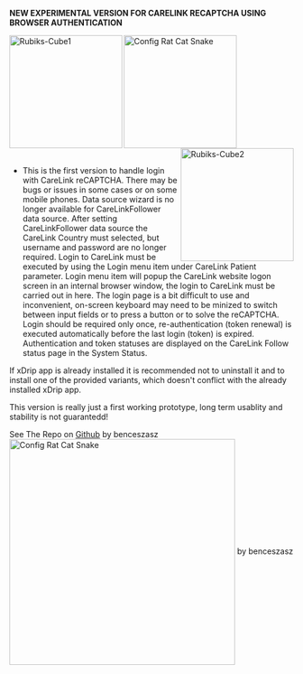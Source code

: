 <!-- this is  on github server!
docs made by D.Galloway 2019- 2021-->

**NEW EXPERIMENTAL VERSION FOR CARELINK RECAPTCHA USING BROWSER AUTHENTICATION**

<img width="200" height="auto" border="0" align="left"  src="/my-project/img/Medtronic/rubiks-cube-29405.png" title="Rubiks-Cube1"/> 

<img width="200" height="auto" border="0" align="center"  src="/my-project/img/Medtronic/512x512-logo-27170.png" title="Config Rat Cat Snake"/> <img width="200" height="auto" border="0" align="right"  src="/my-project/img/Medtronic/rubiks-cube-29389.png" title="Rubiks-Cube2 "/> <br>
<br>

- This is the first version to handle login with CareLink reCAPTCHA. There may be bugs or issues in some cases or on some mobile phones.
Data source wizard is no longer available for CareLinkFollower data source. After setting CareLinkFollower data source the CareLink Country must selected, but username and password are no longer required. Login to CareLink must be executed by using the Login menu item under CareLink Patient parameter. Login menu item will popup the CareLink website logon screen in an internal browser window, the login to CareLink must be carried out in here. The login page is a bit difficult to use and inconvenient, on-screen keyboard may need to be minized to switch between input fields or to press a button or to solve the reCAPTCHA. Login should be required only once, re-authentication (token renewal) is executed automatically before the last login (token) is expired. Authentication and token statuses are displayed on the CareLink Follow status page in the System Status.

If xDrip app is already installed it is recommended not to uninstall it and to install one of the provided variants, which doesn't conflict with the already installed xDrip app.

This version is really just a first working prototype, long term usablity and stability is not guarantedd!

See The Repo on <a href=" https://github.com/benceszasz/xDripCareLinkFollower/releases/tag/v0.1.13-beta?fbclid=IwAR2guONkJmuGvpbnCsTh-Ae0R80U1oibMFwlFlDw4FvcQdlJOK8voezwKS8" target="_blank" title="v0.1.13-beta">Github</a> by benceszasz 
<a href="https://github.com/benceszasz/xDripCareLinkFollower/releases/tag/v0.1.13-beta?fbclid=IwAR2guONkJmuGvpbnCsTh-Ae0R80U1oibMFwlFlDw4FvcQdlJOK8voezwKS8" target="_blank">
  <img width="400" height="auto" border="0" align="center"  src="/my-project/img/Medtronic/512x512-logo-27170.png" title="Config Rat Cat Snake"/></a> by benceszasz<br>
<!--  
  ******************************************************************************************************************
  mkdocs.yml    # The configuration file.
    docs/
    index.md  # The documentation homepage.
       ...       # Other markdown pages, images and other files.
		
		*************************************************************************
		center text**
		## <center>Now Do  </center><br>
		
		*************************************************************
		
		
<a href="http://nightscout.github.io/pages/update-fork/" target="_blank">
  <img width="auto" height="auto" border="0" align="center"  src="/img/Nightscout/Time to Update Nightscout.png" title="Update Tool"/></a>		
		
		
adding 	Yellow Hightligher!!!!!!!!	with bold too
<span style="background-color: #FFFF00">**Marked text**</span>


<a>
  <img width="auto" height="auto" border="0" align="center"  src="/img/Nightscout/Time to Update Nightscout.png" title="Update Tool"/></a>	

link
<a href=" https://github.com/" target="_blank" title="First create a user account by going to">Click Here</a>


Adding a image with link
<a href="https://www.youtube.com/watch?v=MFsbm45b6YY" target="_blank">
  <img width="auto" height="auto" border="0" align="center"  src="/img/Part 1 Setting up Github 2021/Github account details.jpg" title="github account details"/>
</a><br>


Adding Video

<iframe width="850" height="415" src="https://www.youtube.com/embed/MFsbm45b6YY" title="YouTube video player" frameborder="0" allow="accelerometer; autoplay; clipboard-write; encrypted-media; gyroscope; picture-in-picture" allowfullscreen></iframe>


Adding an embeded video
<iframe id="video3" width="560" height="315" src="https://www.youtube.com/embed/o7-T2IrDJ_A" title="YouTube video player" frameborder="0" allow="accelerometer; autoplay; clipboard-write; encrypted-media; gyroscope; picture-in-picture" allowfullscreen></iframe>


Note
**Note:** a note is something that needs to be mentioned but is apart from the context.


List
This is a regular paragraph.

Paragraph:

1. **Now Open another tab**  to make a Mongodb Atlas** Account: <a href="https://www.mongodb.com/cloud/atlas" target="_blank" title="Click Start Free">See Here</a> 
  and **click** Start Free
 <img width="auto" height="auto" border="0" align="center"  src="/img/Atlas/MongoDB Atlas start free.jpg"Click Start"/>
   2. Sub item two
   3. Sub item three
2. Item two



font size
<font size="4">

</font>

link
<a href=" https://github.com/" target="_blank" title="First create a user account by going to">Click Here</a>


Table
| Syntax | Description |
| ----------- | ----------- |
| Header | Title |
| Paragraph | Text |


Video in a box border!

<table width="1166" border="1" style="border-color: #000000; background-color: #ffffff;" cellpadding="1" cellspacing="1" height="98">
<tbody>
<tr style="height: 16px;">
<td style="width: 1158px; border-color: #000000; background-color: #5B9BD5;" fff=""><span style="font-size: 14pt;"><span style="color: #ffffff;">video Instructions,</span></span></td>
</tr>
<tr style="height: 56.4063px;">
<td style="width: 1158px; border-color: #000000;"><span style="font-family: tahoma, arial, helvetica, sans-serif; font-size: 14pt;">
 <iframe id="video3" width="860" height="515" src="https://www.youtube.com/embed/6o3AdkQBVog" title="YouTube video player" frameborder="0" allow="accelerometer; autoplay; clipboard-write; encrypted-media; gyroscope; picture-in-picture" allowfullscreen></iframe>  </span></td>
</tr>
</tbody>
</table>
*****************************************************
Warning Note<table width="1266" border="1" style="border-color: #000000; background-color: #ffffff;" cellpadding="1" cellspacing="1" height="98">
<tbody>
<tr style="height: 16px;">
<td style="width: 1158px; border-color: #000000; background-color: #FF0000;" fff=""><span style="font-size: 14pt;"><strong><span style="color: #ffffff;">Warning!</span></strong></span></td>
</tr>
<tr style="height: 56.4063px;">
<td style="width: 1158px; border-color: #000000;"><span style="font-family: tahoma, arial, helvetica, sans-serif; font-size: 14pt;"> 1: Some new features, updates, or bug fixes may require that you clear your browser cache before you will see the changes taken effect<br/> 2: If you get no errors and no readings after a while see about doing a <a href="http://127.0.0.1:8000/user-guide/Redeploying%20your%20repository/" target="_blank" title="Redeploying your repository link">Redeploying your repository</a> </span></td>
</tr>
</tbody>
</table>

-->

